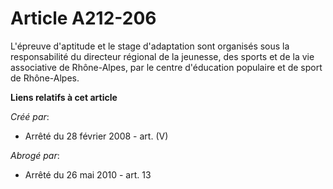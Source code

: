 # Article A212-206

L'épreuve d'aptitude et le stage d'adaptation sont organisés sous la responsabilité du directeur régional de la jeunesse, des
sports et de la vie associative de Rhône-Alpes, par le centre d'éducation populaire et de sport de Rhône-Alpes.

**Liens relatifs à cet article**

_Créé par_:

  - Arrêté du 28 février 2008 - art. (V)

_Abrogé par_:

  - Arrêté du 26 mai 2010 - art. 13
